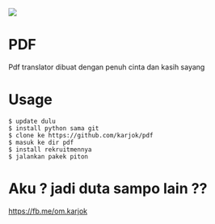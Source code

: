 <img src='https://github.com/karjok/pdf/blob/master/IMG_20190514_223056.jpg'></br>
# PDF
Pdf translator dibuat dengan penuh cinta dan kasih sayang
# Usage
```
$ update dulu
$ install python sama git
$ clone ke https://github.com/karjok/pdf
$ masuk ke dir pdf
$ install rekruitmennya
$ jalankan pakek piton
```
# Aku ? jadi duta sampo lain ??
https://fb.me/om.karjok


